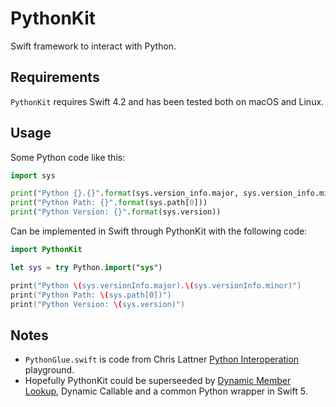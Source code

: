 #  PythonKit

Swift framework to interact with Python.

## Requirements

`PythonKit` requires Swift 4.2 and has been tested both on macOS and Linux.  

## Usage

Some Python code like this:

```python
import sys

print("Python {}.{}".format(sys.version_info.major, sys.version_info.minor))
print("Python Path: {}".format(sys.path[0]))
print("Python Version: {}".format(sys.version))
```

Can be implemented in Swift through PythonKit with the following code:

```swift
import PythonKit

let sys = try Python.import("sys")

print("Python \(sys.versionInfo.major).\(sys.versionInfo.minor)")
print("Python Path: \(sys.path[0])")
print("Python Version: \(sys.version)")
```

## Notes

- `PythonGlue.swift` is code from Chris Lattner [Python Interoperation](https://forums.swift.org/t/swift-python-interop-library-xcode-9-3b3-edition/10242) playground.
- Hopefully PythonKit could be superseeded by [Dynamic Member Lookup](https://github.com/apple/swift-evolution/blob/master/proposals/0195-dynamic-member-lookup.md), Dynamic Callable and a common Python wrapper in Swift 5.

